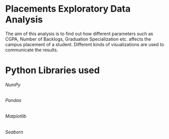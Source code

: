 # Placements Exploratory Data Analysis
The aim of this analysis is to find out how different parameters such as CGPA, Number of Backlogs, Graduation Specialization etc. affects the campus placement of a student.
Different kinds of visualizations are used to communicate the results.
# Python Libraries used
###### NumPy
###### Pandas
###### Matplotlib
###### Seaborn
